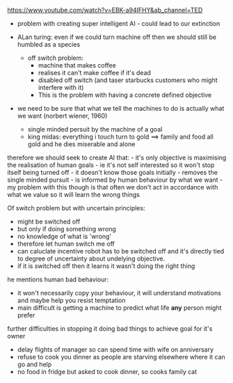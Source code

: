 https://www.youtube.com/watch?v=EBK-a94IFHY&ab_channel=TED


- problem with creating super intelligent AI - could lead to our extinction 
- ALan turing: even if we could turn machine off then we should still be humbled as a species 
	- off switch problem:
		- machine that makes coffee
		- realises it can't make coffee if it's dead 
		- disabled off switch (and taser starbucks customers who might interfere with it)
		- This is the problem with having a concrete defined objective 
	
- we need to be sure that what we tell the machines to do is actually what we want (norbert wiener, 1960)
	- single minded persuit by the machine of a goal 
	- king midas: everything i touch turn to gold ==> family and food all gold and he dies miserable and alone


therefore we should seek to create AI that: 
	- it's only objective is maximising the realisation of human goals 
		- ie it's not self interested so it won't stop itself being turned off
	- it doesn't know those goals initially 
		- removes the single minded pursuit
	- is informed by human behaviour by what we want 
		- my problem with this though is that often we don't act in accordance with what we value so it will learn the wrong things 


Of switch problem but with uncertain principles:
- might be switched off 
- but only if doing something wrong 
- no knowledge of what is 'wrong'
- therefore let human switch me off 
- can caluclate incentive robot has to be switched off and it's directly tied to degree of uncertainty about undelying objective. 
- if it is switched off then it learns it wasn't doing the right thing 

he mentions human bad behaviour: 
- it won't necessarily copy your behaviour, it will understand motivations and maybe help you resist temptation 
- main difficult is getting a machine to predict what life **any** person might prefer


further difficulties in stopping it doing bad things to achieve goal for it's owner
- delay flights of manager so can spend time with wife on anniversary
- refuse to cook you dinner as people are starving elsewhere where it can go and help 
- no food in fridge but asked to cook dinner, so cooks family cat